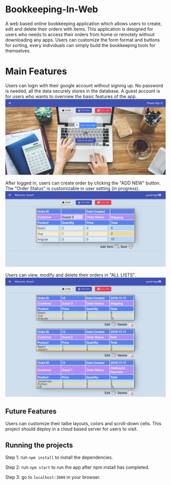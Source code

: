 # Bookkeeping-In-Web

A web based online bookkeeping application which allows users to create, edit and delete their orders with items. This application is designed for users who needs to access their orders from home or remotely without downloading any apps. Users can customize the form format and buttons for sorting, every individuals can simply build the bookkeeping tools for themselves.

# Main Features

Users can login with their google account without signing up. No password is needed, all the data securely stores in the database. A guest account is for users who wants to overview the basic features of the app.
!["Screenshot for Bookkeeping-In-Web Feature 1"](https://github.com/ssspiderzzz/Bookkeeping-In-Web/blob/master/public/screenshots/1.jpg)

After logged in, users can create order by clicking the "ADD NEW" button. The "Order Status" is customizable in user setting (in progress).
!["Screenshot for Bookkeeping-In-Web Feature 2"](https://github.com/ssspiderzzz/Bookkeeping-In-Web/blob/master/public/screenshots/2.jpg)

Users can view, modify and delete their orders in "ALL LISTS".
!["Screenshot for Bookkeeping-In-Web Feature 3"](https://github.com/ssspiderzzz/Bookkeeping-In-Web/blob/master/public/screenshots/3.jpg)

## Future Features

Users can customize their talbe layouts, colors and scroll-down cells.
This project should deploy in a cloud based server for users to visit.

## Running the projects

Step 1: run `npm install` to install the dependencies.

Step 2: run `npm start` to run the app after npm install has completed.

Step 3: go to `localhost:3000` in your browser.
